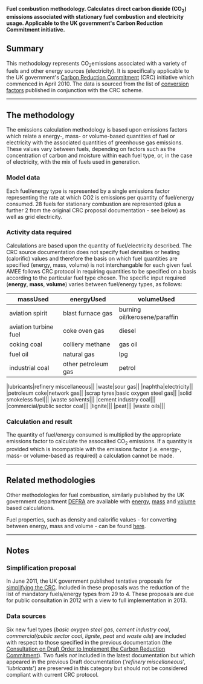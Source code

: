 **Fuel combustion methodology. Calculates direct carbon dioxide
(CO<sub>2</sub>) emissions associated with stationary fuel combustion and
electricity usage. Applicable to the UK government's Carbon Reduction
Commitment initiative.**

## Summary

This methodology represents CO<sub>2</sub>emissions associated with a variety
of fuels and other energy sources (electricity). It is specifically
applicable to the UK government's [Carbon Reduction
Commitment](http://www.decc.gov.uk/en/content/cms/emissions/crc_efficiency/crc_efficiency.aspx)
(CRC) initiative which commenced in April 2010. The data is sourced from
the list of [conversion
factors](http://www.decc.gov.uk/Media/viewfile.ashx?FilePath=What%20we%20do\\A%20low%20carbon%20UK\\crc\\1_20100122101538_e_@@_crcconversiontable.pdf&filetype=4&minwidth=true)
published in conjunction with the CRC scheme.

-----

## The methodology

The emissions calculation methodology is based upon emissions factors
which relate a energy-, mass- or volume-based quantities of fuel or
electricity with the associated quantities of greenhouse gas emissions.
These values vary between fuels, depending on factors such as the
concentration of carbon and moisture within each fuel type, or, in the
case of electricity, with the mix of fuels used in generation.

### Model data

Each fuel/energy type is represented by a single emissions factor
representing the rate at which CO2 is emissions per quantity of
fuel/energy consumed. 28 fuels for stationary combustion are represented
(plus a further 2 from the original CRC proposal documentation - see
below) as well as grid electricity.

### Activity data required

Calculations are based upon the quantity of fuel/electricity described.
The CRC source documentation does not specify fuel densities or heating
(calorific) values and therefore the basis on which fuel quantities are
specified (energy, mass, volume) is not interchangable for each given
fuel. AMEE follows CRC protocol in requiring quantities to be specified
on a basis according to the particular fuel type chosen. The specific
input required (**energy**, **mass**, **volume**) varies between
fuel/energy types, as follows:

<table>
<thead>
<tr class="header">
<th>massUsed</th>
<th>energyUsed</th>
<th>volumeUsed</th>
</tr>
</thead>
<tbody>
<tr class="odd">
<td>aviation spirit</td>
<td>blast furnace gas</td>
<td>burning oil/kerosene/paraffin</td>
</tr>
<tr class="even">
<td>aviation turbine fuel</td>
<td>coke oven gas</td>
<td>diesel</td>
</tr>
<tr class="odd">
<td>coking coal</td>
<td>colliery methane</td>
<td>gas oil</td>
</tr>
<tr class="even">
<td>fuel oil</td>
<td>natural gas</td>
<td>lpg</td>
</tr>
<tr class="odd">
<td>industrial coal</td>
<td>other petroleum gas</td>
<td>petrol</td>
</tr>
</tbody>
</table>

|lubricants|refinery miscellaneous|| |waste|sour gas||
|naphtha|electricity|| |petroleum coke|network gas|| |scrap tyres|basic
oxygen steel gas|| |solid smokeless fuel||| |waste solvents||| |cement
industry coal||| |commercial/public sector coal||| |lignite||| |peat|||
|waste oils|||

### Calculation and result

The quantity of fuel/energy consumed is multiplied by the appropriate
emissions factor to calculate the assocaited CO<sub>2</sub> emissions. If a
quantity is provided which is incompatible with the emissions factor
(i.e. energy-, mass- or volume-based as required) a calculation cannot
be made.

-----

## Related methodologies

Other methodologies for fuel combustion, similarly published by the UK
government department [DEFRA](DEFRA_DECC) are available with
[energy](Energy_based_fuel_combustion_by_DEFRA),
[mass](Mass_based_fuel_combustion_by_DEFRA) and
[volume](Volume_based_fuel_combustion_by_DEFRA) based calculations.

Fuel properties, such as density and calorific values - for converting
between energy, mass and volume - can be found
[here](Fuel_properties_by_DEFRA).

-----

## Notes

### Simplification proposal

In June 2011, the UK government published tentative proposals for
[simplifying the
CRC](http://www.decc.gov.uk/media/viewfile.ashx?filetype=4&filepath=11/cutting-emissions/crc-efficiency/2088-simplifying-crc-next-steps.pdf&minwidth=true).
Included in these proposals was the reduction of the list of mandatory
fuels/energy types from 29 to 4. These proposals are due for public
consultation in 2012 with a view to full implementation in 2013.

### Data sources

Six new fuel types (*basic oxygen steel gas*, *cement industry coal*,
*commercial/public sector coal*, *lignite*, *peat* and *waste oils*) are
included with respect to those specified in the previous documentation
(the [Consultation on Draft Order to Implement the Carbon Reduction
Commitment](http://www.decc.gov.uk/Media/viewfile.ashx?FilePath=188_20090312092134_e_@@_crccondoc.pdf&filetype=4)).
Two fuels *not* included in the latest documentation but which appeared
in the previous Draft documentation ('*refinery miscellaneous*',
'*lubricants*') are preserved in this category but should not be
considered compliant with current CRC protocol.
